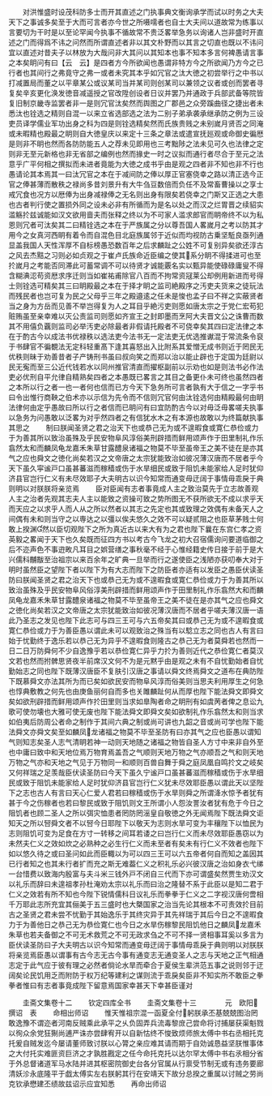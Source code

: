 <!-- { "loadSidebar": true } -->
　　对洪惟盛时设茂科防多士而开其直述之门执事典文衡询承学而试以时务之大夫天下之事诚多矣至于大而可言者亦今世之所嗫嚅者也自士大夫间以道故常为练事以言要切为干时是以至论罕闻今执事不循故常不贵泛畧举急务以询诸人岂非盛时开直述之门而得爲不讳之问然而所谓直述者非以其文朴野而以其言之切直也既以不讳问宜以直述对昔夫子以林放为大哉问非大其问以其知本也事不知本多言何裨愚请言事之本矣眀问有曰【云　云】是四者方今所欲闻也愚谓非特方今之所欲闻乃方今之已行者也其间行之弗竟守之弗一或者未究其本乎如冗官之汰大徳之初尝举行之中书以打减置局而董之以平章某公或议某司当并某司则创某司以兼领之议者或创而罢者寻复矣辛亥更化涣发徳音减遥授之官改陞创设者日议并罢乃并通政于兵部武备等院皆复旧制京畿寺监罢者非一是则冗官汰矣然而舆图之广郡邑之众旁蹊曲径之捷出者未悉汰也铨选之精则自混一以来立省选部选之法为二别子弟承袭承继承防之例为三设吏员译学儒业军功出身之科为四是则铨选精矣然而氏族贵贱之未别嵗月贤否之同淹或未暇精也殿最之眀则自大徳皇庆以来定十三条之章法或遣宣抚廵观或命御史徧厯是则非不眀也然而各防防能五人之荐未见即用也三考黜陟之法未见可久也法律之定则非无至元新格也非无省部之编例也然而掾史一时之议拟而通行者尽合于至元之法意乎广平何相之撰拟而未进者竟能为大徳之成书乎由是观之四者非不知也非不行也愚请论其本焉其一曰汰冗官之本在于减间防之俸以厚正官塞侥幸之路以清正选今正官之俸甚薄而散秩之禄尚多昔刘景升有大牛刍豆数倍而负任不及常畜曹操以之享士戒冗食也况方以厯俸为出身减禄俸之无名则出身有限矣若侥幸之门斯又正选之大患也古者判行使之置损外同之设未必非有所循而为是名以处之而汉之烂胃晋之续貂实滥觞扵兹诚能如汉文欲用啬夫而张释之终以为不可家人滥求郎官而眀帝终不以为私恩则冗者可汰矣其二曰精铨选之本在于严族属之分以尊吾国人畧嵗月之考以防其才用今之女真河西眀有着令而自混色目北庭族属邻于近似而均视防古乗坚駈良亟列通显盖我国人天性浑厚不自标榜愚恐数百年之后求麟趾之公姓不可复别异矣欲还淳古之风去杰黠之习则必如贞观之于崔卢氏族命近臣编之使其系分眀不得揉进可也至扵嵗月之考能否同滞此可蓄常调不可以待贤才诚能覈名实以甄异能使碌碌庸叟不得含糊淟涊苟资厯求序迁则当如崔祐甫除官八百而不拘常资冦莱公却例用新进而号得士则铨选可精矣其三曰眀殿最之本在于择才眀之监司絶殿序之汚吏夫货来之徒玩法而残民者也岂可复为民之父母乎三年之殿邉逺之任未是悛也孟子曰不祥之实蔽贤者当之身为方岳而见善不举岂得复为人之耳目乎絶污吏则愿如唐太宗之于党仁宏苟犯赃贿虽至亲幸难以灭公责监司则愿如齐宣王之封即墨而烹阿大夫晋文公之诛曹而数其不用僖负覊则监司必举汚吏必除最者非假请托殿者不可侥幸矣其四曰定法律之本在于酌古今以成法书优禄秩以选法吏今法书无一定法吏无优选推谳混于常流条令裒于书肆官不徧覩法无定科轻重髙下逢其喜怒出入比附系其爱憎无成书则近于罔民无优秩则昧于劝善昔者子产铸刑书虽曰叔向笑之而郑以治以能止辟也于定国为廷尉以民无寃而至三公近代钱若水以同州推官清直而擢枢副前以示劝也如是则法书必作法吏必优刑自平允律自精熟矣四者之本愚既已畧言之其目之备更仆未可终也虽然四者之本所以行之者一也一者何也信而已方今天下急务所可言者孰有大于信之一字乎书曰令出惟行商鞅之伯术亦以示信为先令而不信则冗官何由汰铨选何由精殿最何由眀法律何由定乎愚故曰所以行之者信而已眀问有曰宜防酌古今以对毋泛毋畧嗟夫执事以急务为问愚敢以泛畧为对乎然四者之有信犹水木之有本源也故敢以为终篇献执事其思之
　　制曰朕闻圣贤之君之治天下也或恭己无为或不遑暇食或寛仁恭俭或力于为善其所以致治虽殊及乎民安物阜风淳俗美刑辟措而鲜用颂声作于田里制礼作乐翕然太和而麟凤龟龙嘉禾朱草甘露醴泉诸福之物莫不毕至虽帝王之美不徒在是亦其气之应也舜文之徳化尚矣若汉之文帝唐之太宗犹能致治如彼况薄汉唐而不居者乎今天下虽久寜谧戸口虽甚蕃滋而稼穑或伤于水旱细民或致于阻饥未能家给人足时犹仰济县官岂行仁义有未尽效耶子大夫明古以识今知常而通变毋迂阔于事情毋乖戾于典则明以对朕朕将亲览焉
　　臣对臣闻有志者事竟成人主之致治莫先于立志故善观人主之治者先观其志夫人主以能致之资操可致之势所图无不获所欲无不成以求乎天而天应之以求乎人而人从之所以然者以其志之先定也其或致理之效偶有未备天人之间偶有未和则当守之以専达之以彊以俟夫悠久之效不可以疑贰阻之也臣草茅贱士何敢上揆渊然以臣切观陛下之所为真近古以来大有为之君也陛下曩在东宫仁孝之资英毅之畧闻于天下也久矣既而征四方书以考古今飞龙之初大召宿儒询问要道临御之后不迩声色不事逰畋凡耳目之娯营缮之事秋毫不经于心惟经籍史传日接于前于是大兴儒科黼黻至治祖宗以来百余年之旷典一旦举而行之遂使臣之浅陋亦获叨奉大对于明时虽然臣之望陛下者以陛下为有大志而陛下之防臣者亦适有以发臣之愚臣伏读圣防曰朕闻圣贤之君之治天下也或恭己无为或不遑暇食或寛仁恭俭或力于为善其所以致治虽殊及乎民安物阜风俗淳美刑辟措而鲜用颂声作于田里制礼作乐翕然大和而麟凤龟龙嘉禾朱草甘露醴泉诸福之物莫不毕至虽帝王之美不徒在是亦其气之应也舜文之徳化尚矣若汉之文帝唐之太宗犹能致治如彼况薄汉唐而不居者乎嗟夫薄汉唐一语此乃圣志之发见也陛下此志可与四三王可与六五帝矣其曰或恭己无为或不遑暇食或寛仁恭俭或力于为善臣愚以谓此未可以观致治之殊当有以騐立志之同也古人有言曰始于忧勤终于逸乐若以恭己无为异乎不遑暇食则隆古之恭己无为者莫舜若也然而一日二日万防舜何不少自逸豫乎若以恭俭寛仁异乎力扵为善则近代之恭俭寛仁者莫汉文若也然而拊髀思贤夜半前席汉文何不为是元黙乎由是观之未有不自忧勤始者自忧勤始志之同也陛下既薄汉唐臣不复肤引汉唐之事请以舜文终焉舜文之道布在典防陛下既慕舜文亦法其所为而已矣如欲民安而物阜风淳而俗美则当思夫利用厚生之何急也惇典敷教之何先也由庚鱼丽何自而多也关雎麟趾何从而厚也陛下能法舜文即舜文矣如欲刑辟措而鲜用颂声作扵田里则当求如臯陶者命之眀刑有如虞苪者俾之息讼九歌可使勿壊也大雅可使无废也陛下能法舜文即舜文矣如欲制礼作乐翕然太和则当求如伯夷后防周公者命之制作于其间六典之制或尚可讲也九韶之音或尚可学也陛下能法舜文亦舜文矣至如麟凤龙诸福之物莫不毕至圣防有曰亦其气之应也臣愚以谓知气则知志矣圣人志气清眀若神一动则天地随之诸福之物皆自圣人方寸中来非自外至也中庸曰致中和天地位焉万物育焉盖吾之气顺则天地万物之气亦顺吾之气和则天地万物之气亦和天地之气见于万物同一和顺则百兽自舞于舜之庭凤凰自鸣扵文之岐矣又何祥瑞之足羡哉臣伏读圣防曰今天下虽久宁谧戸口虽甚蕃滋而稼穑或伤于水旱细民或致于阻饥未能家给人足时犹仰济县官岂行仁义犹未尽效耶臣愚以谓此天以坚陛下之志也古人有言曰天心仁爱人君若曰稼穑或伤于水旱则舜之所谓洚水惊予者犹有甚于今之伤稼者也若曰黎民或致于阻饥则文王所谓小人怨汝詈汝者犹有危于今日之阻饥者也顾二圣人之所以弭灾恤患者罔防罔滛皇自敬徳之外无闻焉陛下既法舜文讵知天之所以唘舜文者不以唘今日耶陛下以敬天为志则水旱可变为丰穰陛下以恤民为志则阻饥可变为足食在方寸一转移之间耳若诿之曰岂行仁义而未尽效耶臣愚窃以为未然夫仁义之效如炊之必熟种之必生行仁义而未至者有矣未有行仁义不效者也陛下如以悠久待之或曰圣问如此而臣輙以为可以四三王可以六五帝者何自而知之盖因其已行者知之也其未行者扩而充之斯无难葢仁义之积礼乐必兴彼汉唐之治如身衣弋绨一台惜费以致海内殷富与夫斗米三钱外戸不闭自三代而下亦可谓盛矣然贾生劝汉文以礼乐而辞曰未遑祖孝孙杜淹劝太宗以礼乐而曰治之隆替不系于此臣以是知二君于仁义之效若有所不知也今陛下锐情儒科日议礼乐而拳拳于仁义之二字视汉唐何啻相千万耶此志所充宜其俪美于五三盛时也大槩国家之治当先论其根本不可责效扵目前古之圣贤之君未尝不忧勤于其始逸乐于其终灾异于其先祥瑞于其后今日之不遑暇食力于为善他日之恭己无为恭俭寛仁也今日之水旱伤稼黎民阻饥他日之麟凤龙嘉禾朱草也若夫备御之不可无术救荒之不可无政求刍之不可不择一贤相事耳奚以多言为臣伏读圣防曰子大夫明古以识今知常而通变毋迂阔于事情毋乖戾于典则明以对朕朕将亲览焉臣愚以谓事有古今志无古今事有通变志无通变圣人之志与天地之正气相通志定于此气应于彼有理之必然者倘论水旱而牵合于夏侯生辈洪范五事之说则邻于迂阔矣论民饥用乏而附防于权万纪等建利之谋则流于乖戾矣臣非不知实所不敢臣之拳拳者惟曰有志者事竟成陛下留意焉国家幸甚天下幸甚臣谨对





　　圭斋文集卷十二
　　钦定四库全书
　　圭斋文集卷十三　　　　元　欧阳　撰诏　表
　　命相出师诏
　　惟天惟祖宗混一函夏全付躬朕承丕基兢兢图治罔敢逸豫不谓迩者河南反贼乘此承平之乆负固弄兵流毒黎庻己尝命将讨捕屡获渠魁戮以徇众余党狂猘尚逋严诛亦尝肆宥开以自新怙终不悛致烦师旅太傅中书右丞相托克托爰自贼发迄今屡请董师致讨朕以心膂之亲应难其请而期于自効诚恳益坚朕惟事体之大付托实难匪资巨济之才孰胜戡定之任今命托克托以达尔罕太傅中书右氶相分省于外总督诸道军马水陆并进其枢密院御史台各分官属从行禀受节制无或有违务要廊清妖沴永底隆平于戯太傅实左右朕躬其行在安靖天下故分总揆之重属以讨贼之劳尚克钦承懋建丕绩故兹诏示应宜知悉
　　再命出师诏
